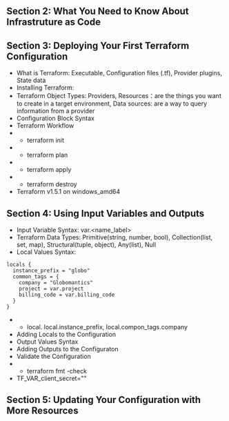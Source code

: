 ## Section 2: What You Need to Know About Infrastruture as Code
## Section 3: Deploying Your First Terraform Configuration
* What is Terraform: Executable, Configuration files (.tf), Provider plugins, State data
* Installing Terraform: 
* Terraform Object Types: Providers, Resources：are the things you want to create in a target environment, Data sources: are a way to query information from a provider
* Configuration Block Syntax
* Terraform Workflow
* * terraform init
* * terraform plan
* * terraform apply
* * terraform destroy
*  Terraform v1.5.1 on windows_amd64
## Section 4: Using Input Variables and Outputs
* Input Variable Syntax: var.<name_label>
* Terraform Data Types: Primitive(string, number, bool), Collection(list, set, map), Structural(tuple, object), Any(list), Null
* Local Values Syntax:
``` 
locals {
  instance_prefix = "globo"
  common_tags = {
    company = "Globomantics"
    project = var.project
    billing_code = var.billing_code
  }
}
```
* * local.<key> local.instance_prefix, local.compon_tags.company
* Adding Locals to the Configuration
* Output Values Syntax
* Adding Outputs to the Configuraton
* Validate the Configuration
* * terraform fmt -check
* TF_VAR_client_secret=""
## Section 5: Updating Your Configuration with More Resources
